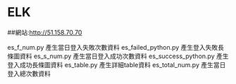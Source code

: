 # ELK
##網站:http://51.158.70.70

es_f_num.py 產生當日登入失敗次數資料
es_failed_python.py 產生登入失敗長條圖資料
es_s_num.py 產生當日登入成功次數資料
es_success_python.py 產生登入成功長條圖資料
es_table.py 產生詳細table資料
es_total_num.py 產生當日登入總次數資料
